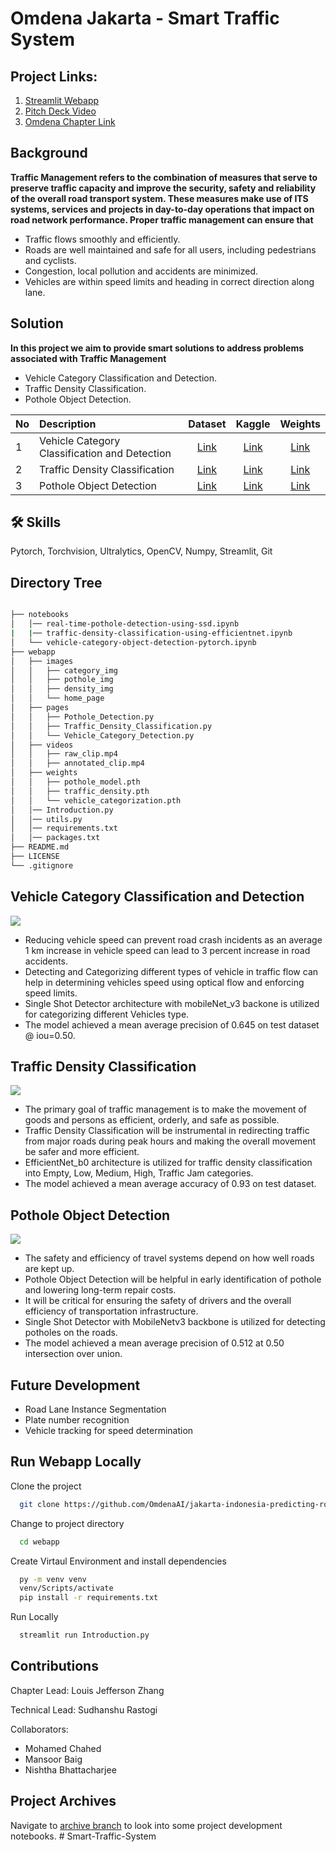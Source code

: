 # Omdena Jakarta - Smart Traffic System

## Project Links: 
1. [Streamlit Webapp](https://omdena-jakarta-traffic-system.streamlit.app/)
2. [Pitch Deck Video](https://clipchamp.com/watch/R69z4mhQp3o)
3. [Omdena Chapter Link](https://omdena.com/chapter-challenges/predicting-road-defects-and-optimizing-traffic-light-countdown-to-reduce-congestion-in-indonesia/)

## Background
**Traffic Management refers to the combination of measures that serve to preserve traffic capacity and improve the security, safety and reliability of the overall road transport system. These measures make use of ITS systems, services and projects in day-to-day operations that impact on road network performance. Proper traffic management can ensure that**
- Traffic flows smoothly and efficiently.
- Roads are well maintained and safe for all users, including pedestrians and cyclists.
- Congestion, local pollution and accidents are minimized.
- Vehicles are within speed limits and heading in correct direction along lane.

## Solution
**In this project we aim to provide smart solutions to address problems associated with Traffic Management**

- Vehicle Category Classification and Detection.
- Traffic Density Classification.
- Pothole Object Detection.

| No | Description            | Dataset | Kaggle   | Weights|
|:---| :--------------------- | :-----:  | :-----:  | :-----:|
|1| Vehicle Category Classification and Detection | [Link](https://www.kaggle.com/datasets/sakshamjn/vehicle-detection-8-classes-object-detection)|  [Link](https://www.kaggle.com/code/sudhanshu2198/vehicle-category-object-detection-pytorch)        |   [Link](https://www.kaggle.com/datasets/sudhanshu2198/vehicle-categorization-detection-earned-weights)     |
|2| Traffic Density Classification | [Link](https://www.kaggle.com/datasets/rahat52/traffic-density-singapore)|  [Link](https://www.kaggle.com/code/sudhanshu2198/traffic-density-classification-using-efficientnet)        |   [Link](https://www.kaggle.com/datasets/sudhanshu2198/traffic-density-classification-learned-weights)     |
|3| Pothole Object Detection | [Link](https://www.kaggle.com/datasets/andrewmvd/pothole-detection)|  [Link](https://www.kaggle.com/code/sudhanshu2198/real-time-pothole-detection-using-ssd)        |   [Link](https://www.kaggle.com/datasets/sudhanshu2198/pothole-detection-learned-weights)     |

## 🛠 Skills
Pytorch, Torchvision, Ultralytics, OpenCV, Numpy, Streamlit, Git

## Directory Tree
```bash

├── notebooks
│   │── real-time-pothole-detection-using-ssd.ipynb
|   |── traffic-density-classification-using-efficientnet.ipynb
│   └── vehicle-category-object-detection-pytorch.ipynb
├── webapp
│   ├── images
│   │   ├── category_img
│   │   ├── pothole_img
│   │   ├── density_img
│   │   └── home_page
│   ├── pages
│   │   ├── Pothole_Detection.py
│   │   ├── Traffic_Density_Classification.py
│   │   └── Vehicle_Category_Detection.py
│   ├── videos
│   │   ├── raw_clip.mp4
│   │   ├── annotated_clip.mp4
│   ├── weights
│   │   ├── pothole_model.pth
│   │   ├── traffic_density.pth
│   │   └── vehicle_categorization.pth
│   │── Introduction.py
│   │── utils.py
│   │── requirements.txt
│   │── packages.txt
├── README.md
├── LICENSE
└── .gitignore
```

## Vehicle Category Classification and Detection
![](https://github.com/OmdenaAI/jakarta-indonesia-predicting-road-defects/blob/main/webapp/images/home_page/Vehicle%20Categorization.png)
- Reducing vehicle speed can prevent road crash incidents as an average 1 km increase in vehicle speed can lead to 3 percent increase in road accidents.
- Detecting and Categorizing different types of vehicle in traffic flow can help in determining vehicles speed using optical flow and enforcing speed limits.
- Single Shot Detector architecture with mobileNet_v3 backone is utilized for categorizing different Vehicles type.
- The model achieved a mean average precision of 0.645 on test dataset @ iou=0.50.

## Traffic Density Classification
![](https://github.com/OmdenaAI/jakarta-indonesia-predicting-road-defects/blob/main/webapp/images/home_page/Traffic%20Classification.png)
- The primary goal of traffic management is to make the movement of goods and persons as efficient, orderly, and safe as possible.
- Traffic Density Classification will be instrumental in redirecting traffic from major roads during peak hours and making the overall movement be safer and more efficient.
- EfficientNet_b0 architecture is utilized for traffic density classification into Empty, Low, Medium, High, Traffic Jam categories.
- The model achieved a mean average accuracy of 0.93 on test dataset.

## Pothole Object Detection
![](https://github.com/OmdenaAI/jakarta-indonesia-predicting-road-defects/blob/main/webapp/images/home_page/Pothole.png)
- The safety and efficiency of travel systems depend on how well roads are kept up.
- Pothole Object Detection will be helpful in early identification of pothole and lowering long-term repair costs.
- It will be critical for ensuring the safety of drivers and the overall efficiency of transportation infrastructure.
- Single Shot Detector with MobileNetv3 backbone is utilized for detecting potholes on the roads.
- The model achieved a mean average precision of 0.512 at 0.50 intersection over union.

## Future Development
- Road Lane Instance Segmentation
- Plate number recognition
- Vehicle tracking for speed determination

## Run Webapp Locally

Clone the project

```bash
  git clone https://github.com/OmdenaAI/jakarta-indonesia-predicting-road-defects
```

Change to project directory

```bash
  cd webapp
```
Create Virtaul Environment and install dependencies

```bash
  py -m venv venv
  venv/Scripts/activate
  pip install -r requirements.txt
```

Run Locally
```bash
  streamlit run Introduction.py
```

## Contributions
Chapter Lead: Louis Jefferson Zhang

Technical Lead: Sudhanshu Rastogi

Collaborators:
- Mohamed Chahed
- Mansoor Baig
- Nishtha Bhattacharjee

## Project Archives
Navigate to [archive branch](https://github.com/OmdenaAI/smart-traffic-system-JKT/tree/archive) to look into some project development notebooks.
#   S m a r t - T r a f f i c - S y s t e m  
 